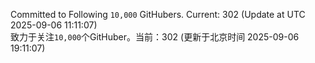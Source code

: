 Committed to Following `10,000` GitHubers. Current: <!-- FOLLOWING_COUNT -->302<!-- FOLLOWING_COUNT --> (Update at UTC <!-- LAST_UPDATED -->2025-09-06 11:11:07<!-- LAST_UPDATED -->)<br>
致力于关注`10,000`个GitHuber。当前：<!-- FOLLOWING_COUNT -->302<!-- FOLLOWING_COUNT --> (更新于北京时间 <!-- LAST_UPDATED_CST -->2025-09-06 19:11:07<!-- LAST_UPDATED_CST -->)
